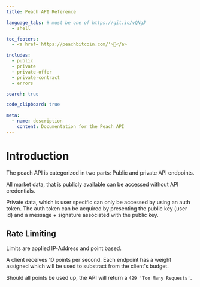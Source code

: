 ```yaml
---
title: Peach API Reference

language_tabs: # must be one of https://git.io/vQNgJ
  - shell

toc_footers:
  - <a href='https://peachbitcoin.com/'>🍑</a>

includes:
  - public
  - private
  - private-offer
  - private-contract
  - errors

search: true

code_clipboard: true

meta:
  - name: description
    content: Documentation for the Peach API
---
```


# Introduction

The peach API is categorized in two parts: Public and private API endpoints.

All market data, that is publicly available can be accessed without API credentials.

Private data, which is user specific can only be accessed by using an auth token. The auth token can be acquired by presenting the public key (user id) and a message + signature associated with the public key.

## Rate Limiting

Limits are applied IP-Address and point based.

A client receives 10 points per second. Each endpoint has a weight assigned which will be used to substract from the client's budget.

Should all points be used up, the API will return a `429 'Too Many Requests'`.

